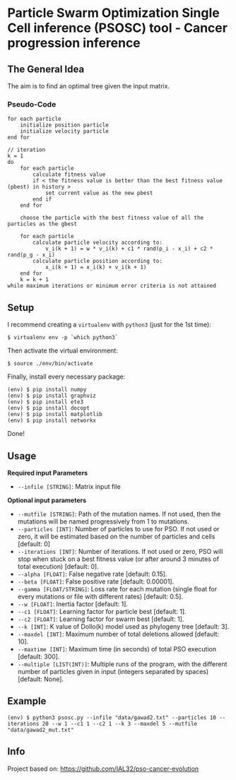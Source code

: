 # Particle Swarm Optimization Single Cell inference (PSOSC) tool - Cancer progression inference

## The General Idea

The aim is to find an optimal tree given the input matrix.

### Pseudo-Code

```
for each particle
    initialize position particle
    initialize velocity particle
end for

// iteration
k = 1
do
    for each particle
        calculate fitness value
        if < the fitness value is better than the best fitness value (pbest) in history >
            set current value as the new pbest
        end if
    end for

    choose the particle with the best fitness value of all the particles as the gbest

    for each particle
        calculate particle velocity according to:
            v_i(k + 1) = w * v_i(k) + c1 * rand(p_i - x_i) + c2 * rand(p_g - x_i)
        calculate particle position according to:
            x_i(k + 1) = x_i(k) + v_i(k + 1)
    end for
    k = k + 1
while maximum iterations or minimum error criteria is not attained
```



## Setup

I recommend creating a `virtualenv` with `python3` (just for the 1st time):
```shell
$ virtualenv env -p `which python3`
```

Then activate the virtual environment:
```shell
$ source ./env/bin/activate
```

Finally, install every necessary package:
```shell
(env) $ pip install numpy
(env) $ pip install graphviz
(env) $ pip install ete3
(env) $ pip install docopt
(env) $ pip install matplotlib
(env) $ pip install networkx
```

Done!

## Usage

**Required input Parameters**
- `--infile [STRING]`: Matrix input file

**Optional input parameters**
- `--mutfile [STRING]`: Path of the mutation names. If not used, then the mutations will be named progressively from 1 to mutations.
- `--particles [INT]`: Number of particles to use for PSO. If not used or zero, it will be estimated based on the number of particles and cells [default: 0]
- `--iterations [INT]`: Number of iterations. If not used or zero, PSO will stop when stuck on a best fitness value (or after around 3 minutes of total execution) [default: 0].
- `--alpha [FLOAT]`: False negative rate [default: 0.15].
- `--beta [FLOAT]`: False positive rate [default: 0.00001].
- `--gamma [FLOAT/STRING]`: Loss rate for each mutation (single float for every mutations or file with different rates) [default: 0.5].
- `--w [FLOAT]`: Inertia factor [default: 1].
- `--c1 [FLOAT]`: Learning factor for particle best [default: 1].
- `--c2 [FLOAT]`: Learning factor for swarm best [default: 1].
- `--k [INT]`: K value of Dollo(k) model used as phylogeny tree [default: 3].
- `--maxdel [INT]`: Maximum number of total deletions allowed [default: 10].
- `--maxtime [INT]`: Maximum time (in seconds) of total PSO execution [default: 300].
- `--multiple [LIST(INT)]`: Multiple runs of the program, with the different number of particles given in input (integers separated by spaces) [default: None].

## Example

```shell
(env) $ python3 psosc.py --infile "data/gawad2.txt" --particles 10 --iterations 20 --w 1 --c1 1 --c2 1 --k 3 --maxdel 5 --mutfile "data/gawad2_mut.txt"
```

## Info
Project based on: https://github.com/IAL32/pso-cancer-evolution
